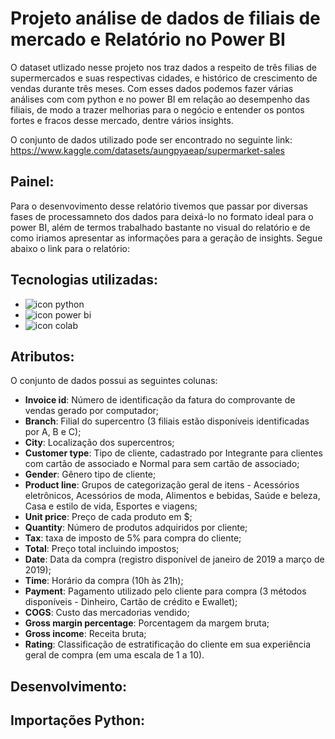 # Projeto análise de dados de filiais de mercado e Relatório no Power BI

O dataset utlizado nesse projeto nos traz dados a respeito de três filias de supermercados e suas respectivas cidades, e histórico de crescimento de vendas durante três meses. Com esses dados podemos fazer várias análises com com python e no power BI em relação ao desempenho das filiais, de modo a trazer melhorias para o negócio e entender os pontos fortes e fracos desse mercado, dentre vários insights.

O conjunto de dados utilizado pode ser encontrado no seguinte link:  https://www.kaggle.com/datasets/aungpyaeap/supermarket-sales

## Painel:

Para o desenvovimento desse relatório tivemos que passar por diversas fases de processamneto dos dados para deixá-lo no formato ideal para o power BI, além de termos trabalhado bastante no visual do relatório e de como iriamos apresentar as informações para a geração de insights. Segue abaixo o link para o relatório:

## Tecnologias utilizadas:

* <img src="https://img.shields.io/badge/Python-000000?style=for-the-badge&logo=python&logoColor=yellow1" alt="icon python" > 
* <img src="https://img.shields.io/badge/Power_BI-000000?style=for-the-badge&logo=powerbi&logoColor=yellow" alt="icon power bi">
* <img src="https://img.shields.io/badge/Colab-F9AB00?style=for-the-badge&logo=googlecolab&color=525252" alt="icon colab">

## Atributos:

O conjunto de dados possui as seguintes colunas:

*   **Invoice id**: Número de identificação da fatura do comprovante de vendas gerado por computador;
*   **Branch**: Filial do supercentro (3 filiais estão disponíveis identificadas por A, B e C);
*   **City**: Localização dos supercentros;
*   **Customer type**: Tipo de cliente, cadastrado por Integrante para clientes com cartão de associado e Normal para sem cartão de associado;
*   **Gender**: Gênero tipo de cliente;
*   **Product line**: Grupos de categorização geral de itens - Acessórios eletrônicos, Acessórios de moda, Alimentos e bebidas, Saúde e beleza, Casa e estilo de vida, Esportes e viagens;
*   **Unit price**: Preço
de cada produto em $;
*   **Quantity**: Número de produtos adquiridos por cliente;
*   **Tax**: taxa de imposto de 5% para compra do cliente;
*   **Total**: Preço total incluindo impostos;
*   **Date**: Data da compra (registro disponível de janeiro de 2019 a março de 2019);
*   **Time**: Horário da compra (10h às 21h);
*   **Payment**: Pagamento utilizado pelo cliente para compra (3 métodos disponíveis - Dinheiro, Cartão de crédito e Ewallet);
*   **COGS**: Custo das mercadorias vendido;
*   **Gross margin percentage**: Porcentagem da margem bruta;
*   **Gross income**: Receita bruta;
*   **Rating**: Classificação de estratificação do cliente em sua experiência geral de compra (em uma escala de 1 a 10).

## Desenvolvimento:

## Importações Python:

